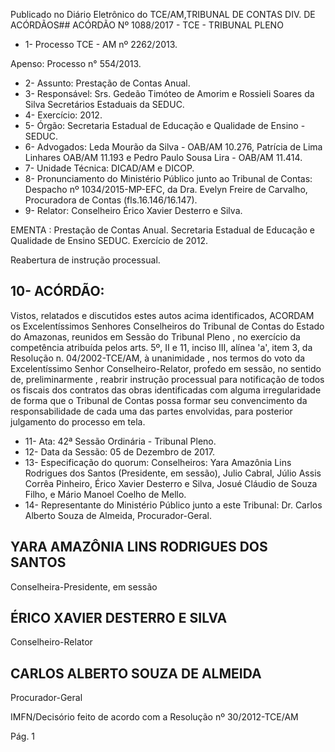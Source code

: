 Publicado  no  Diário Eletrônico do TCE/AM,TRIBUNAL DE CONTAS DIV. DE ACÓRDÃOS## ACÓRDÃO Nº 1088/2017 - TCE - TRIBUNAL PLENO

- 1- Processo TCE - AM nº 2262/2013.

Apenso: Processo n° 554/2013.

- 2- Assunto: Prestação de Contas Anual.
- 3- Responsável: Srs.  Gedeão  Timóteo  de  Amorim  e  Rossieli  Soares  da  Silva  Secretários Estaduais da SEDUC.
- 4- Exercício: 2012.
- 5- Órgão: Secretaria Estadual de Educação e Qualidade de Ensino - SEDUC.
- 6- Advogados: Leda  Mourão  da  Silva  -  OAB/AM  10.276,  Patrícia  de  Lima  Linhares  OAB/AM 11.193 e Pedro Paulo Sousa Lira - OAB/AM 11.414.
- 7- Unidade Técnica: DICAD/AM e DICOP.
- 8- Pronunciamento do Ministério Público junto ao Tribunal de Contas: Despacho nº 1034/2015-MP-EFC,  da  Dra.  Evelyn  Freire  de  Carvalho,  Procuradora  de  Contas (fls.16.146/16.147).
- 9- Relator: Conselheiro Érico Xavier Desterro e Silva.

EMENTA :  Prestação  de  Contas  Anual.  Secretaria Estadual  de  Educação  e  Qualidade  de  Ensino  SEDUC. Exercício de 2012.

Reabertura de instrução processual.

## 10-  ACÓRDÃO:

Vistos, relatados e discutidos estes autos acima identificados, ACORDAM os Excelentíssimos Senhores Conselheiros do Tribunal de Contas do Estado do Amazonas, reunidos em Sessão do Tribunal Pleno , no exercício da competência atribuída pelos arts. 5º, II e 11, inciso III, alínea 'a', item 3, da Resolução n. 04/2002-TCE/AM, à unanimidade , nos termos do voto da  Excelentíssimo Senhor Conselheiro-Relator, profedo em sessão, no sentido de, preliminarmente , reabrir instrução processual para notificação de todos os fiscais dos contratos das obras identificadas com  alguma irregularidade de forma que o Tribunal de Contas possa formar seu convencimento da responsabilidade de cada uma das partes envolvidas, para posterior julgamento do processo em tela.

- 11- Ata: 42ª Sessão Ordinária - Tribunal Pleno.
- 12- Data da Sessão: 05 de Dezembro de 2017.
- 13- Especificação do quorum: Conselheiros: Yara Amazônia Lins Rodrigues dos Santos (Presidente,  em  sessão),  Julio  Cabral,  Júlio  Assis  Corrêa  Pinheiro,  Érico  Xavier Desterro e Silva, Josué Cláudio de Souza Filho, e Mário Manoel Coelho de Mello.
- 14- Representante  do  Ministério  Público  junto  a  este  Tribunal: Dr. Carlos  Alberto Souza de Almeida, Procurador-Geral.

## YARA AMAZÔNIA LINS RODRIGUES DOS SANTOS

Conselheira-Presidente, em sessão

## ÉRICO XAVIER DESTERRO E SILVA

Conselheiro-Relator

## CARLOS ALBERTO SOUZA DE ALMEIDA

Procurador-Geral

IMFN/Decisório feito de acordo com a Resolução nº 30/2012-TCE/AM

Pág. 1
